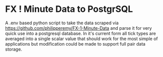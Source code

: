 # FX ! Minute Data to PostgrSQL
A .env based python script to take the data scraped via https://github.com/philipperemy/FX-1-Minute-Data
and parse it for very quick use into a postgresql database. In it's current form all tick types are averaged
into a single scalar value that should work for the most simple of applications but modification could be made
to support full pair data storage.
